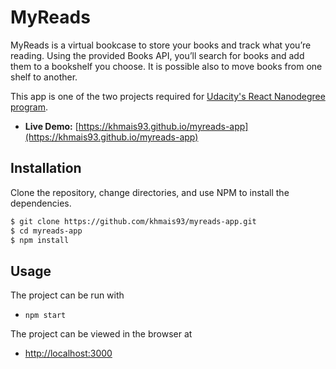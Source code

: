 # MyReads

MyReads is a virtual bookcase to store your books and track what you’re reading.
Using the provided Books API, you’ll search for books and add them to a bookshelf you choose. It is possible also to move books from one shelf to another.

This app is one of the two projects required for [Udacity's React Nanodegree program](https://www.udacity.com/course/react-nanodegree--nd019).

- **Live Demo:** [https://khmais93.github.io/myreads-app](https://khmais93.github.io/myreads-app)

## Installation

Clone the repository, change directories, and use NPM to install the dependencies.

```bash
$ git clone https://github.com/khmais93/myreads-app.git
$ cd myreads-app
$ npm install
```

## Usage

The project can be run with

- `npm start`

The project can be viewed in the browser at

- [http://localhost:3000](http://localhost:3000)
